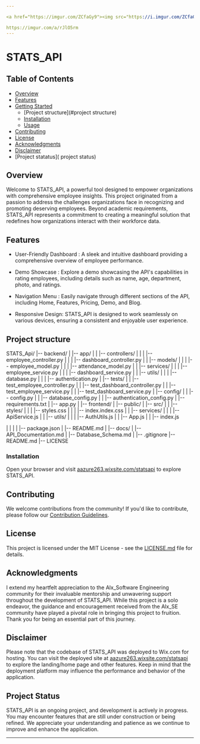 ```yaml
---                                                                             

<a href="https://imgur.com/ZCfaGy9"><img src="https://i.imgur.com/ZCfaGy9.jpg" title="source: imgur.com" width="50%" /></a>

https://imgur.com/a/rJlO5rm
---
```


# STATS_API

## Table of Contents

- [Overview](#overview)
- [Features](#features)
- [Getting Started](#getting-started)
  - [Project structure](#project structure)
  - [Installation](#installation)
  - [Usage](#usage)
- [Contributing](#contributing)
- [License](#license)
- [Acknowledgments](#acknowledgments)
- [ Disclaimer]( Disclaimer)
- [Project statatus]( project status)

## Overview

Welcome to STATS_API, a powerful tool designed to empower organizations with comprehensive employee insights. This project originated from a passion to address the challenges organizations face in recognizing and promoting deserving employees. Beyond academic requirements, STATS_API represents a commitment to creating a meaningful solution that redefines how organizations interact with their workforce data.

## Features

- User-Friendly Dashboard : A sleek and intuitive dashboard providing a comprehensive overview of employee performance.

- Demo Showcase : Explore a demo showcasing the API's capabilities in rating employees, including details such as name, age, department, photo, and ratings.

- Navigation Menu : Easily navigate through different sections of the API, including Home, Features, Pricing, Demo, and Blog.

- Responsive Design: STATS_API is designed to work seamlessly on various devices, ensuring a consistent and enjoyable user experience.

## Project structure

STATS_Api/
|-- backend/
|   |-- app/
|   |   |-- controllers/
|   |   |   |-- employee_controller.py
|   |   |   |-- dashboard_controller.py
|   |   |-- models/
|   |   |   |-- employee_model.py
|   |   |   |-- attendance_model.py
|   |   |-- services/
|   |   |   |-- employee_service.py
|   |   |   |-- dashboard_service.py
|   |   |-- utils/
|   |   |   |-- database.py
|   |   |   |-- authentication.py
|   |-- tests/
|   |   |-- test_employee_controller.py
|   |   |-- test_dashboard_controller.py
|   |   |-- test_employee_service.py
|   |   |-- test_dashboard_service.py
|   |-- config/
|   |   |-- config.py
|   |   |-- database_config.py
|   |   |-- authentication_config.py
|   |-- requirements.txt
|   |-- app.py
|
|-- frontend/
|   |-- public/
|   |-- src/
|   |   |-- styles/
|   |   |   |-- styles.css
|   |   |   |-- index.index.css
|   |   |-- services/
|   |   |   |-- ApiService.js
|   |   |-- utils/
|   |   |   |-- AuthUtils.js
|   |   |-- App.js
|   |   |-- index.js




|   |   |
|   |-- package.json
|   |-- README.md
|
|-- docs/
|   |-- API_Documentation.md
|   |-- Database_Schema.md
|
|-- .gitignore
|-- README.md
|-- LICENSE


### Installation

 Open your browser and visit [aazure263.wixsite.com/statsapi](https://aazure263.wixsite.com/statsapi)  to explore STATS_API.


## Contributing

We welcome contributions from the community! If you'd like to contribute, please follow our [Contribution Guidelines](CONTRIBUTING.md).

## License

This project is licensed under the MIT License - see the [LICENSE.md](LICENSE.md) file for details.

## Acknowledgments

I extend my heartfelt appreciation to the Alx_Software Engineering community for their invaluable mentorship and unwavering support throughout the development of STATS_API. While this project is a solo endeavor, the guidance and encouragement received from the Alx_SE community have played a pivotal role in bringing this project to fruition. Thank you for being an essential part of this journey.


## Disclaimer

Please note that the codebase of STATS_API was deployed to Wix.com for hosting. You can visit the deployed site at [aazure263.wixsite.com/statsapi](https://aazure263.wixsite.com/statsapi) to explore the landing/home page and other features. Keep in mind that the deployment platform may influence the performance and behavior of the application.


## Project Status

STATS_API is an ongoing project, and development is actively in progress. You may encounter features that are still under construction or being refined. We appreciate your understanding and patience as we continue to improve and enhance the application.

---
